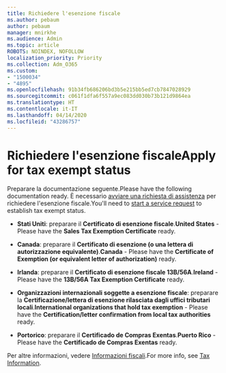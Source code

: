 ```yaml
---
title: Richiedere l'esenzione fiscale
ms.author: pebaum
author: pebaum
manager: mnirkhe
ms.audience: Admin
ms.topic: article
ROBOTS: NOINDEX, NOFOLLOW
localization_priority: Priority
ms.collection: Adm_O365
ms.custom:
- "1500034"
- "4895"
ms.openlocfilehash: 91b34fb686206bd3b5e215bb5ed7cb7847028929
ms.sourcegitcommit: c061f1dfa6f557a9ec083dd030b73b121d9864ea
ms.translationtype: HT
ms.contentlocale: it-IT
ms.lasthandoff: 04/14/2020
ms.locfileid: "43286757"
---
```

# <a name="apply-for-tax-exempt-status"></a><span data-ttu-id="3b9d7-102">Richiedere l'esenzione fiscale</span><span class="sxs-lookup"><span data-stu-id="3b9d7-102">Apply for tax exempt status</span></span>

<span data-ttu-id="3b9d7-103">Preparare la documentazione seguente.</span><span class="sxs-lookup"><span data-stu-id="3b9d7-103">Please have the following documentation ready.</span></span> <span data-ttu-id="3b9d7-104">È necessario [avviare una richiesta di assistenza](https://docs.microsoft.com/office365/admin/contact-support-for-business-products) per richiedere l'esenzione fiscale.</span><span class="sxs-lookup"><span data-stu-id="3b9d7-104">You'll need to [start a service request](https://docs.microsoft.com/office365/admin/contact-support-for-business-products) to establish tax exempt status.</span></span>

- <span data-ttu-id="3b9d7-105">**Stati Uniti**: preparare il **Certificato di esenzione fiscale**.</span><span class="sxs-lookup"><span data-stu-id="3b9d7-105">**United States** - Please have the **Sales Tax Exemption Certificate** ready.</span></span>

- <span data-ttu-id="3b9d7-106">**Canada**: preparare il **Certificato di esenzione (o una lettera di autorizzazione equivalente)**.</span><span class="sxs-lookup"><span data-stu-id="3b9d7-106">**Canada** - Please have the **Certificate of Exemption (or equivalent letter of authorization)** ready.</span></span>

- <span data-ttu-id="3b9d7-107">**Irlanda**: preparare il **Certificato di esenzione fiscale 13B/56A**.</span><span class="sxs-lookup"><span data-stu-id="3b9d7-107">**Ireland** - Please have the **13B/56A Tax Exemption Certificate** ready.</span></span>

- <span data-ttu-id="3b9d7-108">**Organizzazioni internazionali soggette a esenzione fiscale**: preparare la **Certificazione/lettera di esenzione rilasciata dagli uffici tributari locali**.</span><span class="sxs-lookup"><span data-stu-id="3b9d7-108">**International organizations that hold tax exemption** - Please have the **Certification/letter confirmation from local tax authorities** ready.</span></span>

- <span data-ttu-id="3b9d7-109">**Portorico**: preparare il **Certificado de Compras Exentas**.</span><span class="sxs-lookup"><span data-stu-id="3b9d7-109">**Puerto Rico** - Please have the **Certificado de Compras Exentas** ready.</span></span>

<span data-ttu-id="3b9d7-110">Per altre informazioni, vedere [Informazioni fiscali](https://docs.microsoft.com/microsoft-365/commerce/billing-and-payments/tax-information?view=o365-worldwide).</span><span class="sxs-lookup"><span data-stu-id="3b9d7-110">For more info, see [Tax Information](https://docs.microsoft.com/microsoft-365/commerce/billing-and-payments/tax-information?view=o365-worldwide).</span></span>
